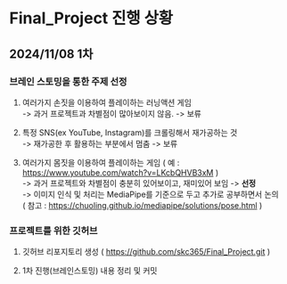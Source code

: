 # Final_Project 진행 상황

## 2024/11/08 1차

### 브레인 스토밍을 통한 주제 선정

1. 여러가지 손짓을 이용하여 플레이하는 러닝액션 게임   
	-> 과거 프로젝트과 차별점이 많아보이지 않음. -> 보류

2. 특정 SNS(ex YouTube, Instagram)를 크롤링해서 재가공하는 것   
	-> 재가공한 후 활용하는 부분에서 멈춤 -> 보류

3. 여러가지 몸짓을 이용하여 플레이하는 게임 ( 예 : https://www.youtube.com/watch?v=LKcbQHVB3xM )   
	-> 과거 프로젝트와 차별점이 충분히 있어보이고, 재미있어 보임 -> **선정**   
	-> 이미지 인식 및 처리는 MediaPipe를 기준으로 두고 추가로 공부하면서 논의   
	( 참고 : https://chuoling.github.io/mediapipe/solutions/pose.html )   

### 프로젝트를 위한 깃허브 

1. 깃허브 리포지토리 생성 ( https://github.com/skc365/Final_Project.git )   

2. 1차 진행(브레인스토밍) 내용 정리 및 커밋